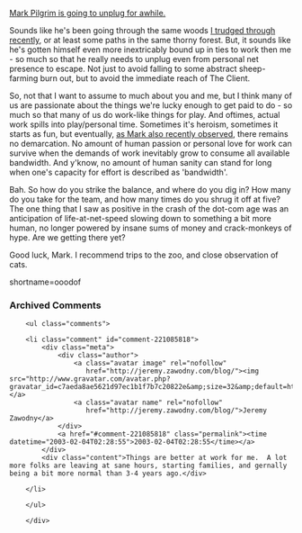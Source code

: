 <p><a href="http://diveintomark.org/archives/2003/01/31/unplugged.html" target="_top">Mark Pilgrim is going to unplug for awhile.</a></p>
<p>Sounds like he's been going through the same woods <a href="http://www.decafbad.com/news_archives/000313.phtml#000313" target="_top">I trudged through recently</a>, or at least some paths in the same thorny forest.  But, it sounds like he's gotten himself even more inextricably bound up in ties to work then me - so much so that he really needs to unplug even from personal net presence to escape.  Not just to avoid falling to some abstract sheep-farming burn out, but to avoid the immediate reach of The Client.</p>
<p>So, not that I want to assume to much about you and me, but I think many of us are passionate about the things we're lucky enough to get paid to do - so much so that many of us do work-like things for play.  And oftimes, actual work spills into play/personal time.  Sometimes it's heroism, sometimes it starts as fun, but eventually, <a href="http://diveintomark.org/archives/2003/01/31/no_clock.html" target="_top">as Mark also recently observed</a>, there remains no demarcation.  No amount of human passion or personal love for work can survive when the demands of work inevitably grow to consume all available bandwidth.  And y'know, no amount of human sanity can stand for long when one's capacity for effort is described as 'bandwidth'.</p>
<p>Bah.  So how do you strike the balance, and where do you dig in?  How many do you take for the team, and how many times do you shrug it off at five?  The one thing that I saw as positive in the crash of the dot-com age was an anticipation of life-at-net-speed slowing down to something a bit more human, no longer powered by insane sums of money and crack-monkeys of hype.  Are we getting there yet?</p>
<p>Good luck, Mark.  I recommend trips to the zoo, and close observation of cats.</p>
<!--more-->
shortname=ooodof

<div id="comments" class="comments archived-comments">
            <h3>Archived Comments</h3>
            
        <ul class="comments">
            
        <li class="comment" id="comment-221085818">
            <div class="meta">
                <div class="author">
                    <a class="avatar image" rel="nofollow" 
                       href="http://jeremy.zawodny.com/blog/"><img src="http://www.gravatar.com/avatar.php?gravatar_id=c7aeda8ae5621d97ec1b1f7b7c20822e&amp;size=32&amp;default=http://mediacdn.disqus.com/1320279820/images/noavatar32.png"/></a>
                    <a class="avatar name" rel="nofollow" 
                       href="http://jeremy.zawodny.com/blog/">Jeremy Zawodny</a>
                </div>
                <a href="#comment-221085818" class="permalink"><time datetime="2003-02-04T02:28:55">2003-02-04T02:28:55</time></a>
            </div>
            <div class="content">Things are better at work for me.  A lot more folks are leaving at sane hours, starting families, and gernally being a bit more normal than 3-4 years ago.</div>
            
        </li>
    
        </ul>
    
        </div>
    